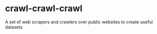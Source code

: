 # crawl-crawl-crawl
A set of web scrapers and crawlers over public websites to create useful datasets
